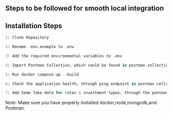 ## Steps to be followed for smooth local integration 

## Installation Steps

```python
1: Clone Repository
```
```python
2: Rename .env.example to .env
```
```python
3: Add the required environmental variables to .env
```
```python
4: Import Postman Collection, which could be found in postman-collection folder
```
```python
5: Run docker compose up --build
```
```python
6: Check the application health, through ping endpoint in postman collection
```
```python
7: Add Some fake data for roles & investment types, through the postman collection
```

Note: Make sure you have properly installed docker,node,mongodb,and Postman.
